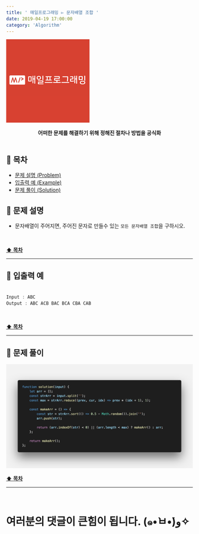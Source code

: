 ```yaml
---
title: ' 매일프로그래밍 ▻ 문자배열 조합 '
date: 2019-04-19 17:00:00
category: 'Algorithm'
---
```


![](./images/logo.png)

<center><strong>어떠한 문제를 해결하기 위해 정해진 절차나 방법을 공식화</strong></center>

<br />

## **💎 목차**

- [문제 설명 (Problem)](#-문제-설명)
- [입출력 예 (Example)](#-입출력-예)
- [문제 풀이 (Solution)](#-문제-풀이)

## **📕 문제 설명**

- 문자배열이 주어지면, 주어진 문자로 만들수 있는 `모든 문자배열 조합`을 구하시오.

<br />

**[⬆ 목차](#-목차)**

---

## **📙 입출력 예**

```js

Input : ABC
Output : ABC ACB BAC BCA CBA CAB

```

<br />

**[⬆ 목차](#-목차)**

---

## **📘 문제 풀이**

![](./images/solution.4.png)
<br />

**[⬆ 목차](#-목차)**

---

<br />

# 여러분의 댓글이 큰힘이 됩니다. (๑•̀ㅂ•́)و✧
